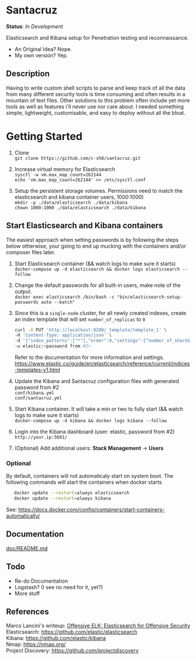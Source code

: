 # Santacruz
**Status**: *In Development*

Elasticsearch and Kibana setup for Penetration testing and reconnaissance.
* An Original Idea? Nope.
* My own version? Yep.

## Description
Having to write custom shell scripts to parse and keep track of all the data from many different security tools is time consuming and often results in a mountain of text files. Other solutions to this problem often include yet more tools as well as features i'll never use nor care about. I needed something simple, lightweight, customisable, and easy to deploy without all the bloat.

# Getting Started
1. Clone<br>
   ```git clone https://github.com/c-sh0/santacruz.git```

2. Increase virtual memory for Elasticsearch<br>
   ```sysctl -w vm.max_map_count=262144```<br>
   ```echo 'vm.max_map_count=262144' >> /etc/sysctl.conf```

3. Setup the persistent storage volumes. Permissions need to match the elasticsearch and kibana container users, 1000:1000)<br>
   ```mkdir -p ./data/elasticsearch ./data/kibana```<br>
   ```chown 1000:1000 ./data/elasticsearch ./data/kibana```

## Start Elasticsearch and Kibana containers
The easiest approach when setting passwords is by following the steps below otherwise, your going to end up mucking with the containers and/or composer files later.
1. Start Elasticsearch container (&& watch logs to make sure it starts)<br>
   ```docker-compose up -d elasticsearch && docker logs elasticsearch --follow```

2. Change the default passwords for all built-in users, make note of the output.<br>
   ```docker exec elasticsearch /bin/bash -c "bin/elasticsearch-setup-passwords auto --batch"```

3. Since this is a `single-node` cluster, for all newly created indexes, create an index template that will set `number_of_replicas` to `0`
      ```sh
      curl -X PUT 'http://localhost:9200/_template/template_1' \
      -H 'Content-Type: application/json' \
      -d '{"index_patterns":["*"],"order":0,"settings":{"number_of_shards":1,"number_of_replicas": 0}}' \
      -u elastic:<password from #2>
      ```
      Refer to the documentation for more information and settings.<br>
      https://www.elastic.co/guide/en/elasticsearch/reference/current/indices-templates-v1.html

4. Update the Kibana and Santacruz configuration files with generated password from #2<br>
   ```conf/kibana.yml```<br>
   ```conf/santacruz.yml```

5. Start Kibana container. It will take a min or two to fully start (&& watch logs to make sure it starts)<br>
   ```docker-compose up -d kibana && docker logs kibana --follow```

6. Login into the Kibana dashboard (user: elastic, password from #2)<br>
   ```http://your.ip:5601/```

7. (Optional) Add additional users: **Stack Management** -> **Users**

### Optional
By default, containers will not automaticaly start on system boot. The following commands will start the containers when docker starts
   ```sh
      docker update --restart=always elasticsearch
      docker update --restart=always kibana
   ```
See: https://docs.docker.com/config/containers/start-containers-automatically/

## Documentation
<a href="doc/README.md" target="_blank">doc/README.md</a>

## Todo
   * Re-do Documentation
   * Logstash? (I see no need for it, yet?)
   * More stuff

## References
Marco Lancini's writeup: <a href="https://www.marcolancini.it/2018/blog-elk-for-nmap/" target="_blank">Offensive ELK: Elasticsearch for Offensive Security</a><br>
Elasticsearch: <a href="https://github.com/elastic/elasticsearch" target="_blank">https://github.com/elastic/elasticsearch</a><br>
Kibana: <a href="https://github.com/elastic/kibana" target="_blank">https://github.com/elastic/kibana</a><br>
Nmap: <a href="https://nmap.org/" target="_blank">https://nmap.org/</a><br>
Project Discovery: <a href="https://github.com/projectdiscovery" target="_blank">https://github.com/projectdiscovery</a><br>


